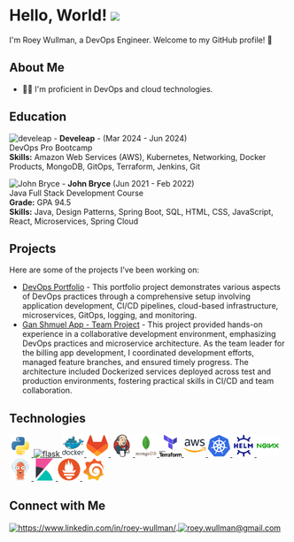 <!-- Header -->
# Hello, World! <img src="https://media.giphy.com/media/hvRJCLFzcasrR4ia7z/giphy.gif" width="30">

<!-- Introduction -->
I'm Roey Wullman, a DevOps Engineer. Welcome to my GitHub profile! 🚀

<!-- About Me -->
## About Me
- 👨‍💻 I'm proficient in DevOps and cloud technologies.

<!-- Education -->
## Education
<img src="https://scontent.fsdv1-2.fna.fbcdn.net/v/t39.30808-6/340452702_204801608919332_1355134574177620093_n.jpg?_nc_cat=100&ccb=1-7&_nc_sid=6ee11a&_nc_ohc=5tKiRv9wQ8gQ7kNvgEUP28c&_nc_ht=scontent.fsdv1-2.fna&oh=00_AYCIjHYZTeF8p7Xv4_URosAUS6kIlgni2GO0nBozLY3FgA&oe=66885677" alt="develeap" width="30" height="30"/> - **Develeap**  - (Mar 2024 - Jun 2024)  
  DevOps Pro Bootcamp  
  **Skills:** Amazon Web Services (AWS), Kubernetes, Networking, Docker Products, MongoDB, GitOps, Terraform, Jenkins, Git
  
<img src="https://media.licdn.com/dms/image/D4D0BAQEwpJJ6B2j9kQ/company-logo_200_200/0/1697480953847/john_bryce_logo?e=1727913600&v=beta&t=dLF9m62KkUegrTV7O9EweFzclRu0xOMV61RyxEMsG4Y" alt="John Bryce" width="30" height="30"/> - **John Bryce** (Jun 2021 - Feb 2022)  
  Java Full Stack Development Course  
  **Grade:** GPA 94.5  
  **Skills:** Java, Design Patterns, Spring Boot, SQL, HTML, CSS, JavaScript, React, Microservices, Spring Cloud

## Projects
Here are some of the projects I've been working on:

- [DevOps Portfolio](https://github.com/roeyw5/devops-portfolio) - This portfolio project demonstrates various aspects of DevOps practices through a comprehensive setup involving application development, CI/CD pipelines, cloud-based infrastructure, microservices, GitOps, logging, and monitoring.
- [Gan Shmuel App - Team Project](https://github.com/roeyw5/gan-shmuel-project) - This project provided hands-on experience in a collaborative development environment, emphasizing DevOps practices and microservice architecture. As the team leader for the billing app development, I coordinated development efforts, managed feature branches, and ensured timely progress. The architecture included Dockerized services deployed across test and production environments, fostering practical skills in CI/CD and team collaboration.


<!-- Top Languages -->
## Technologies
<p align="left">
  <a href="https://www.python.org" target="_blank" rel="noreferrer">
    <img src="https://raw.githubusercontent.com/devicons/devicon/master/icons/python/python-original.svg" alt="python" width="40" height="40"/> 
  </a> 
  <a href="https://flask.palletsprojects.com/" target="_blank" rel="noreferrer">
    <img src="https://www.vectorlogo.zone/logos/pocoo_flask/pocoo_flask-icon.svg" alt="flask" width="40" height="40"/> 
  </a> 
  <a href="https://www.docker.com/" target="_blank" rel="noreferrer">
    <img src="https://raw.githubusercontent.com/devicons/devicon/master/icons/docker/docker-original-wordmark.svg" alt="docker" width="40" height="40"/> 
  </a> 
  <a href="https://about.gitlab.com/" target="_blank" rel="noreferrer">
    <img src="https://raw.githubusercontent.com/devicons/devicon/master/icons/gitlab/gitlab-original.svg" alt="gitlab" width="40" height="40"/> 
  </a> 
  <a href="https://www.jenkins.io/" target="_blank" rel="noreferrer">
    <img src="https://raw.githubusercontent.com/devicons/devicon/master/icons/jenkins/jenkins-original.svg" alt="jenkins" width="40" height="40"/> 
  </a> 
  <a href="https://www.mongodb.com/" target="_blank" rel="noreferrer">
    <img src="https://raw.githubusercontent.com/devicons/devicon/master/icons/mongodb/mongodb-original-wordmark.svg" alt="mongodb" width="40" height="40"/> 
  </a> 
  <a href="https://www.terraform.io/" target="_blank" rel="noreferrer">
    <img src="https://raw.githubusercontent.com/devicons/devicon/master/icons/terraform/terraform-original-wordmark.svg" alt="terraform" width="40" height="40"/> 
  </a> 
  <a href="https://aws.amazon.com/" target="_blank" rel="noreferrer">
    <img src="https://raw.githubusercontent.com/devicons/devicon/master/icons/amazonwebservices/amazonwebservices-original-wordmark.svg" alt="aws" width="40" height="40"/> 
  </a> 
  <a href="https://kubernetes.io/" target="_blank" rel="noreferrer">
    <img src="https://raw.githubusercontent.com/devicons/devicon/master/icons/kubernetes/kubernetes-plain.svg" alt="kubernetes" width="40" height="40"/> 
  </a> 
  <a href="https://helm.sh/" target="_blank" rel="noreferrer">
    <img src="https://raw.githubusercontent.com/devicons/devicon/master/icons/helm/helm-original.svg" alt="helm" width="40" height="40"/> 
  </a> 
  <a href="https://www.nginx.com/" target="_blank" rel="noreferrer">
    <img src="https://raw.githubusercontent.com/devicons/devicon/master/icons/nginx/nginx-original.svg" alt="nginx" width="40" height="40"/> 
  </a> 
  <a href="https://argo-cd.readthedocs.io/" target="_blank" rel="noreferrer">
    <img src="https://github.com/devicons/devicon/blob/master/icons/argocd/argocd-original.svg" alt="argo-cd" width="40" height="40"/> 
  </a> 
  <a href="https://www.elastic.co/efk-stack" target="_blank" rel="noreferrer">
    <img src="https://github.com/devicons/devicon/blob/master/icons/kibana/kibana-original.svg" alt="efk" width="40" height="40"/> 
  </a> 
  <a href="https://prometheus.io/" target="_blank" rel="noreferrer">
    <img src="https://raw.githubusercontent.com/devicons/devicon/master/icons/prometheus/prometheus-original.svg" alt="prometheus" width="40" height="40"/> 
  </a> 
  <a href="https://grafana.com/" target="_blank" rel="noreferrer">
    <img src="https://raw.githubusercontent.com/devicons/devicon/master/icons/grafana/grafana-original.svg" alt="grafana" width="40" height="40"/> 
  </a>
</p>

<!-- Connect with Me -->
## Connect with Me

<a href="https://www.linkedin.com/in/roey-wullman/" target="blank">
  <img align="center" src="https://raw.githubusercontent.com/rahuldkjain/github-profile-readme-generator/master/src/images/icons/Social/linked-in-alt.svg" alt="https://www.linkedin.com/in/roey-wullman/" height="30" width="40" />
</a>

<a href="mailto:roey.wullman@gmail.com" target="blank">
  <img align="center" src="https://i.pinimg.com/originals/88/e1/4c/88e14cc7e7fcbb0e0e09de26cec86c61.png" alt="roey.wullman@gmail.com" height="30" width="40" />
</a>


<br/>



